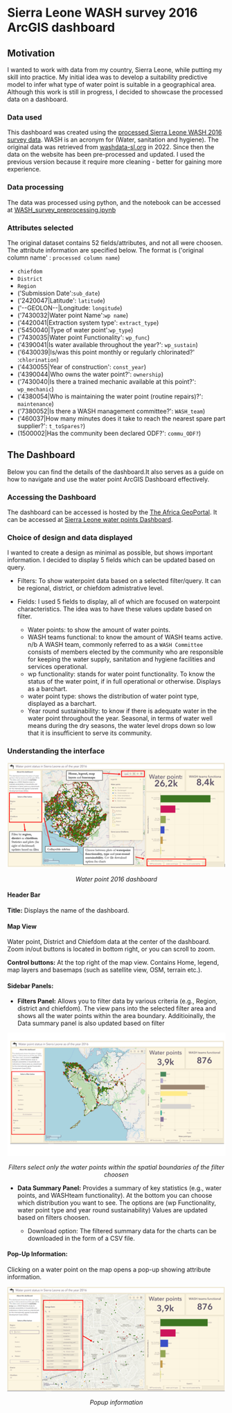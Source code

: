 # Sierra Leone WASH survey 2016 ArcGIS dashboard

## Motivation
I wanted to work with data from my country, Sierra Leone, while putting my skill into practice. My initial idea was to develop a suitability predictive model to infer what type of water point is suitable in a geographical area. Although this work is still in progress, I decided to showcase  the processed data on a dashboard.

### Data used
This dashboard was created using the [processed Sierra Leone WASH 2016 survey data](https://github.com/Madaar49/WASH-survey-Data-Analysis-needs-assessment-/blob/main/WP_ALL%20DATA/WP%20Master.csv). WASH is an  acronym for (Water, sanitation and hygiene). The original data was retrieved from [washdata-sl.org](https://washdata-sl.org/wash-data/) in 2022. Since then the data on the website has been pre-processed and updated. I used the previous version because it require more cleaning - better for gaining more experience. 

### Data processing
The data was processed using python, and the notebook can be accessed at [WASH_survey_preprocessing.ipynb](https://github.com/Madaar49/WASH-survey-Data-Analysis-needs-assessment-/blob/main/WASH_survey_preprocessing.ipynb)

### Attributes selected
The original dataset contains 52 fields/attributes, and not all were choosen. The attribute information are specified below. The format is ('original column name' : `processed column name`)

* `chiefdom`
* `District`
* `Region`
* ('Submission Date':`sub_date`)
* ('2420047|Latitude': `latitude`)
* ('--GEOLON--|Longitude: `longitude`)
* ('7430032|Water point Name':`wp name`)
* ('4420041|Extraction system type': `extract_type`)
* ('5450040|Type of water point':`wp_type`)
* ('7430035|Water point Functionality': `wp_func`)
* ('4390041|Is water available throughout the year?': `wp_sustain`)
* ('6430039|Is/was this point monthly or regularly chlorinated?' :`chlorination`) 
* ('4430055|Year of construction': `const_year`)
* ('4390044|Who owns the water point?': `ownership`)
* ('7430040|Is there a trained mechanic available at this point?': `wp_mechanic`)
* ('4380054|Who is maintaining the water point (routine repairs)?': `maintenance`)
* ('7380052|Is there a WASH management committee?': `WASH_team`)
* ('460037|How many minutes does it take to reach the nearest spare part supplier?': `t_toSpares?`)
* (1500002|Has the community been declared ODF?': `commu_ODF?`)


## The Dashboard
Below you can find the details of the dashboard.It also serves as a guide on how to navigate and use the water point ArcGIS Dashboard effectively. 

### Accessing the Dashboard
The dashboard can be accessed is hosted by the [The Africa GeoPortal](https://www.africageoportal.com). It can be accessed at [Sierra Leone water points Dashboard](https://africageoportal.maps.arcgis.com/apps/dashboards/912c78bb3e644e31a9976f847a4fd51a).


### Choice of design and data displayed
I wanted to create a design as minimal as possible, but shows important information. I decided to display 5 fields which can be updated based on query. 

- Filters: To show waterpoint data based on a selected filter/query. It can be regional, district, or chiefdom admistrative level.

- Fields: I used 5 fields to display, all of which are focused on waterpoint characteristics. The idea was to have these values update based on filter.

    - Water points: to show the amount of water points.
    - WASH teams functional: to know the amount of WASH teams active. n/b A WASH team, commonly referred to as a `WASH Committee` consists of members elected by the community who are responsible for keeping the water supply, sanitation and hygiene facilities and services operational.
    - wp functionality: stands for water point functionality. To know the status of the water point, if in full operational or otherwise. Displays as a barchart.
   - water point type: shows the distribution of water point type, displayed as a barchart.
   - Year round sustainability: to know if there is adequate water in the water point throughout the year. Seasonal, in terms of water well means during the dry seasons, the water level drops down so low that it is insufficient to serve its community.

### Understanding the interface

![alt text](/images/main.PNG)
<p align="center">
<em>Water point 2016 dashboard</em>
</p>

#### Header Bar
**Title:** Displays the name of the dashboard.

#### Map View
Water point, District and Chiefdom data at the center of the dashboard. Zoom in/out buttons is located in bottom right, or you can scroll to zoom.

**Control buttons:** At the top right of the map view. Contains Home, legend, map layers and basemaps (such as satellite view, OSM, terrain etc.). 

#### Sidebar Panels:
 - **Filters Panel:** Allows you to filter data by various criteria (e.g., Region, district and chiefdom). The view pans into the selected filter area and shows all the water points within the area boundary. Additioinally, the Data summary panel is also updated based on filter


![alt text](/images/regions.png)
<p align="center">
<em>Filters select only the water points within the spatial boundaries of the filter choosen</em>
</p>

 - **Data Summary Panel:** Provides a summary of key statistics (e.g., water points, and WASHteam functionality). At the bottom you can choose which distribution you want to see. The options are (wp Functionality, water point type and year round sustainability) Values are updated based on filters choosen.

    - Download option: The filtered summary data for the charts can be downloaded in the form of a CSV file.

#### Pop-Up Information:
Clicking on a water point on the map opens a pop-up showing attribute information. 

![alt text](/images/point.png)
<p align="center">
<em>Popup information</em>
</p>
